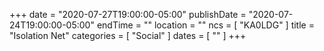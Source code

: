 +++
date = "2020-07-27T19:00:00-05:00"
publishDate = "2020-07-24T19:00:00-05:00"
endTime = ""
location = ""
ncs = [ "KA0LDG" ]
title = "Isolation Net"
categories = [ "Social" ]
dates = [ "" ]
+++
